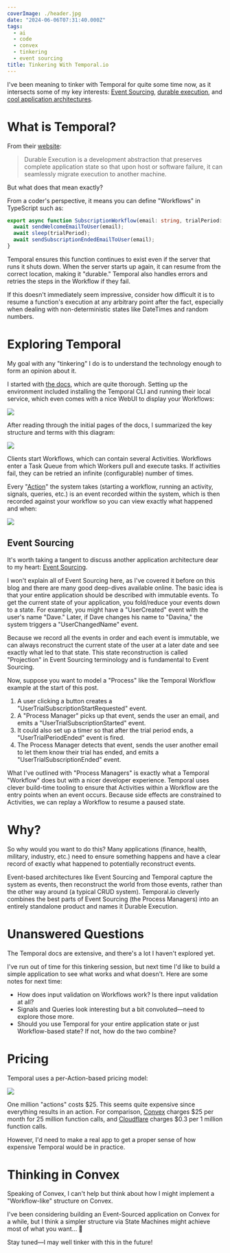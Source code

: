 ```yaml
---
coverImage: ./header.jpg
date: "2024-06-06T07:31:40.000Z"
tags:
  - ai
  - code
  - convex
  - tinkering
  - event sourcing
title: Tinkering With Temporal.io
---
```


I've been meaning to tinker with Temporal for quite some time now, as it intersects some of my key interests: [Event Sourcing](https://mikecann.co.uk/posts/serverless-databaseless-event-sourcing), [durable execution](https://mikecann.co.uk/posts/tech-to-tinker-with-in-2022), and [cool application architectures](https://mikecann.co.uk/posts/tinkering-with-convex).

# What is Temporal?

From their [website](https://temporal.io/):

> Durable Execution is a development abstraction that preserves complete application state so that upon host or software failure, it can seamlessly migrate execution to another machine.

But what does that mean exactly?

From a coder's perspective, it means you can define "Workflows" in TypeScript such as:

```ts
export async function SubscriptionWorkflow(email: string, trialPeriod: string | number) {
  await sendWelcomeEmailToUser(email);
  await sleep(trialPeriod);
  await sendSubscriptionEndedEmailToUser(email);
}
```

Temporal ensures this function continues to exist even if the server that runs it shuts down. When the server starts up again, it can resume from the correct location, making it "durable." Temporal also handles errors and retries the steps in the Workflow if they fail.

If this doesn't immediately seem impressive, consider how difficult it is to resume a function's execution at any arbitrary point after the fact, especially when dealing with non-deterministic states like DateTimes and random numbers.

# Exploring Temporal

My goal with any "tinkering" I do is to understand the technology enough to form an opinion about it.

I started with [the docs](https://docs.temporal.io/), which are quite thorough. Setting up the environment included installing the Temporal CLI and running their local service, which even comes with a nice WebUI to display your Workflows:

[![](./webui.png)](./webui.png)

After reading through the initial pages of the docs, I summarized the key structure and terms with this diagram:

[![](./diagram.png)](./diagram.png)

Clients start Workflows, which can contain several Activities. Workflows enter a Task Queue from which Workers pull and execute tasks. If activities fail, they can be retried an infinite (configurable) number of times.

Every "[Action](https://docs.temporal.io/cloud/pricing#action)" the system takes (starting a workflow, running an activity, signals, queries, etc.) is an event recorded within the system, which is then recorded against your workflow so you can view exactly what happened and when:

[![](./events.png)](./events.png)

## Event Sourcing

It's worth taking a tangent to discuss another application architecture dear to my heart: [Event Sourcing](https://martinfowler.com/eaaDev/EventSourcing.html).

I won't explain all of Event Sourcing here, as I've covered it before on this blog and there are many good deep-dives available online. The basic idea is that your entire application should be described with immutable events. To get the current state of your application, you fold/reduce your events down to a state. For example, you might have a "UserCreated" event with the user's name "Dave." Later, if Dave changes his name to "Davina," the system triggers a "UserChangedName" event.

Because we record all the events in order and each event is immutable, we can always reconstruct the current state of the user at a later date and see exactly what led to that state. This state reconstruction is called "Projection" in Event Sourcing terminology and is fundamental to Event Sourcing.

Now, suppose you want to model a "Process" like the Temporal Workflow example at the start of this post.

1. A user clicking a button creates a "UserTrialSubscriptionStartRequested" event.
2. A "Process Manager" picks up that event, sends the user an email, and emits a "UserTrialSubscriptionStarted" event.
3. It could also set up a timer so that after the trial period ends, a "UserTrialPeriodEnded" event is fired.
4. The Process Manager detects that event, sends the user another email to let them know their trial has ended, and emits a "UserTrialSubscriptionEnded" event.

What I've outlined with "Process Managers" is exactly what a Temporal "Workflow" does but with a nicer developer experience. Temporal uses clever build-time tooling to ensure that Activities within a Workflow are the entry points when an event occurs. Because side effects are constrained to Activities, we can replay a Workflow to resume a paused state.

# Why?

So why would you want to do this? Many applications (finance, health, military, industry, etc.) need to ensure something happens and have a clear record of exactly what happened to potentially reconstruct events.

Event-based architectures like Event Sourcing and Temporal capture the system as events, then reconstruct the world from those events, rather than the other way around (a typical CRUD system). Temporal.io cleverly combines the best parts of Event Sourcing (the Process Managers) into an entirely standalone product and names it Durable Execution.

# Unanswered Questions

The Temporal docs are extensive, and there's a lot I haven't explored yet.

I've run out of time for this tinkering session, but next time I'd like to build a simple application to see what works and what doesn't. Here are some notes for next time:

- How does input validation on Workflows work? Is there input validation at all?
- Signals and Queries look interesting but a bit convoluted—need to explore those more.
- Should you use Temporal for your entire application state or just Workflow-based state? If not, how do the two combine?

# Pricing

Temporal uses a per-Action-based pricing model:

[![](./actionpricing.png)](./actionpricing.png)

One million "actions" costs $25. This seems quite expensive since everything results in an action. For comparison, [Convex](https://www.convex.dev/pricing) charges $25 per month for 25 million function calls, and [Cloudflare](https://developers.cloudflare.com/workers/platform/pricing/) charges $0.3 per 1 million function calls.

However, I'd need to make a real app to get a proper sense of how expensive Temporal would be in practice.

# Thinking in Convex

Speaking of Convex, I can't help but think about how I might implement a "Workflow-like" structure on Convex.

I've been considering building an Event-Sourced application on Convex for a while, but I think a simpler structure via State Machines might achieve most of what you want... 🤔

Stay tuned—I may well tinker with this in the future!
